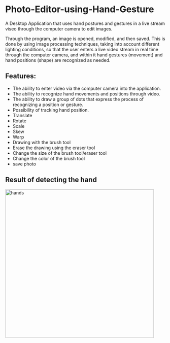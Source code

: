 # Photo-Editor-using-Hand-Gesture

A Desktop Application that uses hand postures and gestures in a live stream viseo through the computer camera to edit images.

Through the program, an image is opened, modified, and then saved. This is done by using image processing techniques, taking into account different lighting conditions, so that the user enters a live video stream in real time through the computer camera, and within it hand gestures (movement) and hand positions (shape) are recognized as needed.

## Features:

- The ability to enter video via the computer camera into the application.
- The ability to recognize hand movements and positions through video.
- The ability to draw a group of dots that express the process of recognizing a position or gesture.
- Possibility of tracking hand position.
- Translate
- Rotate
- Scale
- Skew
- Warp
- Drawing with the brush tool
- Erase the drawing using the eraser tool
- Change the size of the brush tool/eraser tool
- Change the color of the brush tool
- save photo

## Result of detecting the hand

<img width="468" alt="hands" src="https://github.com/RaghadAl-Halabi/Photo-Editor-using-Hand-Gesture/assets/97301483/0152d2aa-8ad9-4228-987a-1b701051798b">
